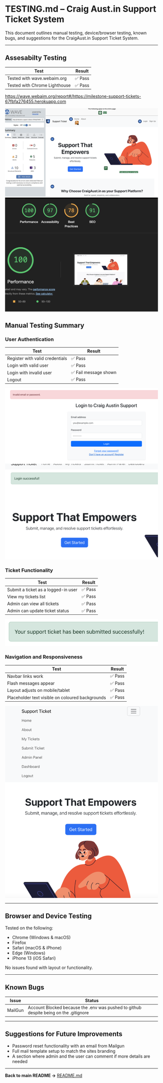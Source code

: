 # TESTING.md – Craig Aust.in Support Ticket System

This document outlines manual testing, device/browser testing, known bugs, and suggestions for the CraigAust.in Support Ticket System.

---

## Assesabilty Testing 

| Test | Result |
|------|--------|
| Tested with wave.webaim.org | ✅ Pass |
| Tested with Chrome Lighthouse | ✅ Pass |

https://wave.webaim.org/report#/https://milestone-support-tickets-67fbfa276455.herokuapp.com


![Non User Authentication](static/images/wave.png)
![Non User Authentication](static/images/lighthouse.png)

## Manual Testing Summary

### User Authentication
| Test | Result |
|------|--------|
| Register with valid credentials | ✅ Pass |
| Login with valid user | ✅ Pass |
| Login with invalid user | ✅ Fail message shown |
| Logout | ✅ Pass |


![Non User Authentication](static/images/noUser.png)
![Non User Authentication](static/images/authorisedUser.png)



### Ticket Functionality
| Test | Result |
|------|--------|
| Submit a ticket as a logged-in user | ✅ Pass |
| View my tickets list | ✅ Pass |
| Admin can view all tickets | ✅ Pass |
| Admin can update ticket status | ✅ Pass |

![Non User Authentication](static/images/submit.png)

### Navigation and Responsiveness
| Test | Result |
|------|--------|
| Navbar links work | ✅ Pass |
| Flash messages appear | ✅ Pass |
| Layout adjusts on mobile/tablet | ✅ Pass |
| Placeholder text visible on coloured backgrounds | ✅ Pass |

![Non User Authentication](static/images/burger.png)


---

## Browser and Device Testing

Tested on the following:
- Chrome (Windows & macOS)
- Firefox
- Safari (macOS & iPhone)
- Edge (Windows)
- iPhone 13 (iOS Safari)


No issues found with layout or functionality.

---

## Known Bugs
| Issue     | Status |
|-----------|--------|
| MailGun   | Account Blocked because the .env was pushed to github despite being on the .gitignore |

---

## Suggestions for Future Improvements
- Password reset functionality with an email from Mailgun
- Full mail template setup to match the sites branding
- A section where admin and the user can comment if more details are needed

---

**Back to main README →** [README.md](README.md)

